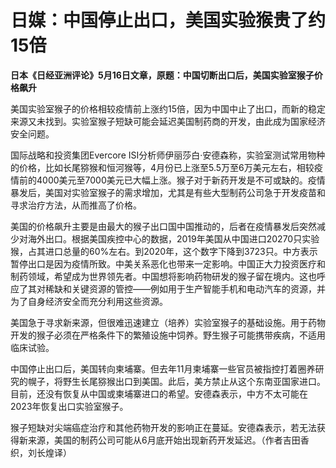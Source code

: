 # 日媒：中国停止出口，美国实验猴贵了约15倍

**日本《日经亚洲评论》5月16日文章，原题：中国切断出口后，美国实验室猴子价格飙升**

美国实验室猴子的价格相较疫情前上涨约15倍，因为中国中止了出口，而新的稳定来源又未找到。实验室猴子短缺可能会延迟美国制药商的开发，由此成为国家经济安全问题。

国际战略和投资集团Evercore
ISI分析师伊丽莎白·安德森称，实验室测试常用物种的价格，比如长尾猕猴和恒河猴等，4月份已上涨至5.5万至6万美元左右，相较疫情前的4000美元至7000美元已大幅上涨。猴子对于新药开发是不可或缺的。疫情暴发后，美国对实验室猴子的需求增加，尤其是有些大型制药公司急于开发疫苗和寻求治疗方法，从而推高了价格。

美国的价格飙升主要是由最大的猴子出口国中国推动的，后者在疫情暴发后突然减少对海外出口。根据美国疾控中心的数据，2019年美国从中国进口20270只实验猴，占其进口总量的60%左右。到2020年，这个数字下降到3723只。中方表示暂停出口是因为疫情所致。中美关系恶化也带来一定影响。中国正大力投资医疗和制药领域，希望成为世界领先者。中国想将影响药物研发的猴子留在境内。这也呼应了其对稀缺和关键资源的管控——例如用于生产智能手机和电动汽车的资源，并为了自身经济安全而充分利用这些资源。

美国急于寻求新来源，但很难迅速建立（培养）实验室猴子的基础设施。用于药物开发的猴子必须在严格条件下的繁殖设施中饲养。野生猴子可能携带疾病，不适用临床试验。

中国停止出口后，美国转向柬埔寨。但去年11月柬埔寨一些官员被指控打着圈养研究的幌子，将野生长尾猕猴出口到美国。此后，美方禁止从这个东南亚国家进口。目前，还没有恢复从中国或柬埔寨进口的希望。安德森表示，中方不太可能在2023年恢复出口实验室猴子。

猴子短缺对尖端癌症治疗和其他药物开发的影响正在蔓延。安德森表示，若无法获得新来源，美国的制药公司可能从6月底开始出现新药开发延迟。（作者吉田香织，刘长煌译）

